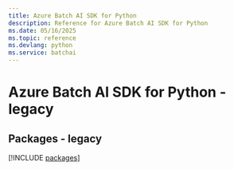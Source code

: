 ```yaml
---
title: Azure Batch AI SDK for Python
description: Reference for Azure Batch AI SDK for Python
ms.date: 05/16/2025
ms.topic: reference
ms.devlang: python
ms.service: batchai
---
```

# Azure Batch AI SDK for Python - legacy
## Packages - legacy
[!INCLUDE [packages](batch-ai-index.md)]